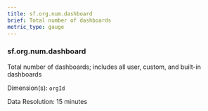 ```yaml
---
title: sf.org.num.dashboard
brief: Total number of dashboards
metric_type: gauge
---
```

### sf.org.num.dashboard

Total number of dashboards; includes all user, custom, and built-in dashboards

Dimension(s): `orgId`

Data Resolution: 15 minutes
